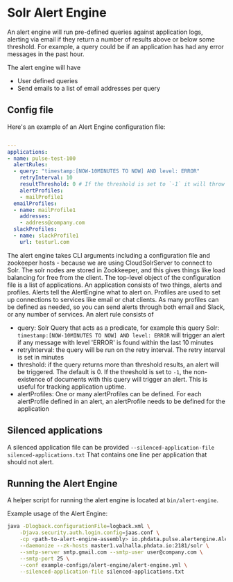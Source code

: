 # Solr Alert Engine
An alert engine will run pre-defined queries against application logs, alerting via email if they
return a number of results above or below some threshold. For example, a query could be if an
application has had any error messages in the past hour.

The alert engine will have
- User defined queries
- Send emails to a list of email addresses per query

## Config file
Here's an example of an Alert Engine configuration file:


```yaml

---
applications:
- name: pulse-test-100
  alertRules:
  - query: "timestamp:[NOW-10MINUTES TO NOW] AND level: ERROR"
    retryInterval: 10
    resultThreshold: 0 # If the threshold is set to `-1` it will throw an alert if no results are returned
    alertProfiles:
    - mailProfile1
  emailProfiles:
  - name: mailProfile1
    addresses:
    - address@company.com
  slackProfiles:
  - name: slackProfile1
    url: testurl.com

```
The alert engine takes CLI arguments including a configuration file and zookeeper hosts - because we are using CloudSolrServer to connect to Solr. The solr nodes are stored in Zookkeeper, and this gives things like load balancing for free from the client.
The top-level object of the configuration file is a list of applications.
An application consists of two things, alerts and profiles. Alerts tell the AlertEngine what to alert on. Profiles are used to set up connections to services like email or chat clients. As many profiles can be defined as needed, so you can send alerts through both email and Slack, or any number of services.
An alert rule consists of

- query: Solr Query that acts as a predicate, for example this query Solr: 
`timestamp:[NOW-10MINUTES TO NOW] AND level: ERROR` will trigger an alert if any message with level
 'ERROR' is found within the last 10 minutes
- retryInterval: the query will be run on the retry interval. The retry interval is set in minutes
- threshold: if the query returns more than threshold results, an alert will be triggered. The default is 0. If the threshold is set to `-1`, the non-existence of documents with this query will trigger an alert. This is useful for tracking application uptime.
- alertProfiles: One or many alertProfiles can be defined. For each alertProfile defined in an alert, an alertProfile needs to be defined for the application

## Silenced applications
A silenced application file can be provided `--silenced-application-file silenced-applications.txt`
That contains one line per application that should not alert.

## Running the Alert Engine
A helper script for running the alert engine is located at `bin/alert-engine`.

Example usage of the Alert Engine:
```bash
java -Dlogback.configurationFile=logback.xml \
    -Djava.security.auth.login.config=jaas.conf \
    -cp <path-to-alert-engine-assembly> io.phdata.pulse.alertengine.AlertEngineMain \
    --daemonize --zk-hosts master1.valhalla.phdata.io:2181/solr \
    --smtp-server smtp.gmail.com --smtp-user user@company.com \
    --smtp-port 25 \
    --conf example-configs/alert-engine/alert-engine.yml \
    --silenced-application-file silenced-applications.txt
```